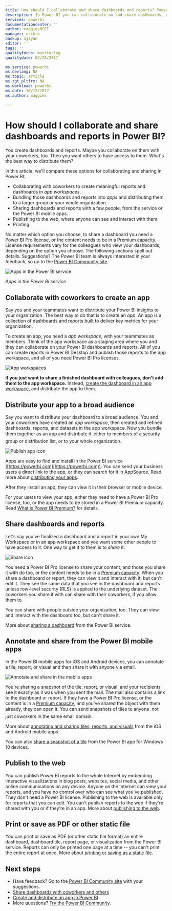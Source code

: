 ```yaml
---
title: How should I collaborate and share dashboards and reports? Power BI
description: In Power BI you can collaborate on and share dashboards, reports, and tiles in several different ways. Each has its advantages.
services: powerbi
documentationcenter: ''
author: maggiesMSFT
manager: erikre
backup: ajayan
editor: ''
tags: ''
qualityfocus: monitoring
qualitydate: 02/28/2017

ms.service: powerbi
ms.devlang: NA
ms.topic: article
ms.tgt_pltfrm: NA
ms.workload: powerbi
ms.date: 10/12/2017
ms.author: maggies

---
```

# How should I collaborate and share dashboards and reports in Power BI?
You create dashboards and reports. Maybe you collaborate on them with your coworkers, too. Then you want others to have access to them. What's the best way to distribute them?

In this article, we'll compare these options for collaborating and sharing in Power BI: 

* Collaborating with coworkers to create meaningful reports and dashboards in *app workspaces*.
* Bundling those dashboards and reports into *apps* and distributing them to a larger group or your whole organization.
* Sharing dashboards and reports with a few people, from the service or the Power BI mobile apps.
* Publishing to the web, where anyone can see and interact with them.
* Printing. 

No matter which option you choose, to share a dashboard you need a [Power BI Pro license](service-free-vs-pro.md), or the content needs to be in a [Premium capacity](service-premium.md). License requirements vary for the colleagues who view your dashboards, depending on the option you choose. The following sections spell out details. Suggestions? The Power BI team is always interested in your feedback, so go to the [Power BI Community site](https://community.powerbi.com/).

![Apps in the Power BI service](media/powerbi-service-how-should-i-share-my-dashboard/power-bi-apps-home-blog.png)

*Apps in the Power BI service*

## Collaborate with coworkers to create an app
Say you and your teammates want to distribute your Power BI insights to your organization. The best way to do that is to create an *app*. An app is a collection of dashboards and reports built to deliver key metrics for your organization. 

To create an app, you need a *app workspace*, with your teammates as members. Think of the app workspace as a staging area where you and they can collaborate on your Power BI dashboards and reports. All of you can create reports in Power BI Desktop and publish those reports to the app workspace, and all of you need Power BI Pro licenses.

![App workspaces](media/powerbi-service-how-should-i-share-my-dashboard/power-bi-apps-workspaces.png)

**If you just want to share a finished dashboard with colleagues, don't add them to the app workspace.** Instead, [create the dashboard in an app workspace](service-create-distribute-apps.md), and distribute the app to them. 

## Distribute your app to a broad audience
Say you want to distribute your dashboard to a broad audience. You and your coworkers have created an *app workspace*, then created and refined dashboards, reports, and datasets in the app workspace. Now you bundle them together as an app and distribute it &#151; either to members of a security group or distribution list, or to your whole organization. 

![Publish app icon](media/powerbi-service-how-should-i-share-my-dashboard/power-bi-app-publish-600.png)

Apps are easy to find and install in the Power BI service ([https://powerbi.com](https://powerbi.com)). You can send your business users a direct link to the app, or they can search for it in AppSource. Read more about [distributing your apps](service-create-distribute-apps.md#distribute-your-app). 

After they install an app, they can view it in their browser or mobile device.

For your users to view your app, either they need to have a Power BI Pro license, too, or the app needs to be stored in a Power BI Premium capacity. Read [What is Power BI Premium?](service-premium.md) for details.

## Share dashboards and reports
Let's say you've finalized a dashboard and a report in your own My Workspace or in an app workspace and you want some other people to have access to it. One way to get it to them is to *share* it. 

![Share icon](media/powerbi-service-how-should-i-share-my-dashboard/power-bi-share-in-situ.png)

You need a Power BI Pro license to share your content, and those you share it with do too, or the content needs to be in a [Premium capacity](service-premium.md). When you share a dashboard or report, they can view it and interact with it, but can't edit it. They see the same data that you see in the dashboard and reports unless row-level security (RLS) is applied to the underlying dataset. The coworkers you share it with can share with their coworkers, if you allow them to. 

You can share with people outside your organization, too. They can view and interact with the dashboard too, but can't share it. 

More about [sharing a dashboard](powerbi-service-share-unshare-dashboard.md) from the Power BI service.

## Annotate and share from the Power BI mobile apps
In the Power BI mobile apps for iOS and Android devices, you can annotate a tile, report, or visual and then share it with anyone via email. 

![Annotate and share in the mobile apps](media/powerbi-service-how-should-i-share-my-dashboard/power-bi-iphone-annotate.png)

You're sharing a snapshot of the tile, report, or visual, and your recipients see it exactly as it was when you sent the mail. The mail also contains a link to the dashboard or report. If they have a Power BI Pro license, or the content is in a [Premium capacity](service-premium.md), and you've shared the object with them already, they can open it. You can send snapshots of tiles to anyone &#151; not just coworkers in the same email domain.

More about [annotating and sharing tiles, reports, and visuals](powerbi-mobile-annotate-and-share-a-tile-from-the-iphone-app.md) from the iOS and Android mobile apps.

You can also [share a snapshot of a tile](powerbi-mobile-share-a-tile-from-the-win10phone-app.md) from the Power BI app for Windows 10 devices.

## Publish to the web
You can publish Power BI reports to the whole Internet by embedding interactive visualizations in blog posts, websites, social media, and other online communications on any device. Anyone on the Internet can view your reports, and you have no control over who can see what you've published. They don't need a Power BI license. Publishing to the web is available only for reports that you can edit. You can't publish reports to the web if they're shared with you or if they're in an app. More about [publishing to the web](service-publish-to-web.md).

## Print or save as PDF or other static file
You can print or save as PDF (or other static file format) an entire dashboard, dashboard tile, report page, or visualization from the Power BI service. Reports can only be printed one page at a time -- you can't print the entire report at once. More about [printing or saving as a static file](powerbi-service-print.md).

## Next steps
* Have feedback? Go to the [Power BI Community site](https://community.powerbi.com/) with your suggestions.
* [Share dashboards with coworkers and others](powerbi-service-share-unshare-dashboard.md)
* [Create and distribute an app in Power BI](service-create-distribute-apps.md)
* More questions? [Try the Power BI Community](http://community.powerbi.com/).

